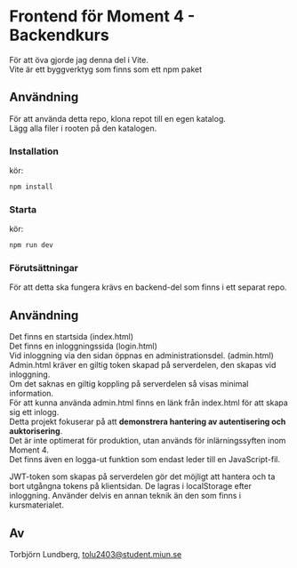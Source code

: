 # Frontend för Moment 4 - Backendkurs
För att öva gjorde jag denna del i Vite.  
Vite är ett byggverktyg som finns som ett npm paket  

## Användning
För att använda detta repo, klona repot till en egen katalog.  
Lägg alla filer i rooten på den katalogen.

### Installation
kör:  
```sh
npm install  
```

### Starta
kör: 
``` sh 
npm run dev  
```

### Förutsättningar
För att detta ska fungera krävs en backend-del som finns i ett separat repo.  

## Användning
Det finns en startsida (index.html)  
Det finns en inloggningssida (login.html)  
Vid inloggning via den sidan öppnas en administrationsdel. (admin.html)  
Admin.html kräver en giltig token skapad på serverdelen, den skapas vid inloggning.  
Om det saknas en giltig koppling på serverdelen så visas minimal information.  
För att kunna använda admin.html finns en länk från index.html för att skapa sig ett inlogg.  
Detta projekt fokuserar på att **demonstrera hantering av autentisering och auktorisering**.  
Det är inte optimerat för produktion, utan används för inlärningssyften inom Moment 4.  
Det finns även en logga-ut funktion som endast leder till en JavaScript-fil.  
  
JWT-token som skapas på serverdelen gör det möjligt att hantera och ta bort utgångna tokens på klientsidan. De lagras i localStorage efter inloggning. Använder delvis en annan teknik än den som finns i kursmaterialet.  
 
## Av
Torbjörn Lundberg, tolu2403@student.miun.se


